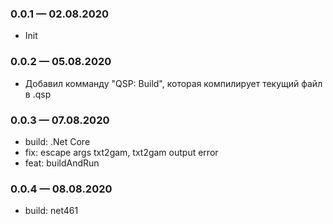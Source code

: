 ### 0.0.1 — 02.08.2020
* Init

### 0.0.2 — 05.08.2020
* Добавил комманду "QSP: Build", которая компилирует текущий файл в .qsp

### 0.0.3 — 07.08.2020
* build: .Net Core
* fix: escape args txt2gam, txt2gam output error
* feat: buildAndRun

### 0.0.4 — 08.08.2020
* build: net461
